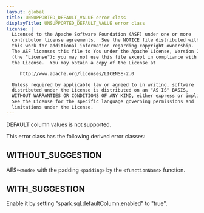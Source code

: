 ```yaml
---
layout: global
title: UNSUPPORTED_DEFAULT_VALUE error class
displayTitle: UNSUPPORTED_DEFAULT_VALUE error class
license: |
  Licensed to the Apache Software Foundation (ASF) under one or more
  contributor license agreements.  See the NOTICE file distributed with
  this work for additional information regarding copyright ownership.
  The ASF licenses this file to You under the Apache License, Version 2.0
  (the "License"); you may not use this file except in compliance with
  the License.  You may obtain a copy of the License at

     http://www.apache.org/licenses/LICENSE-2.0

  Unless required by applicable law or agreed to in writing, software
  distributed under the License is distributed on an "AS IS" BASIS,
  WITHOUT WARRANTIES OR CONDITIONS OF ANY KIND, either express or implied.
  See the License for the specific language governing permissions and
  limitations under the License.
---
```


DEFAULT column values is not supported.

This error class has the following derived error classes:

## WITHOUT_SUGGESTION

AES-`<mode>` with the padding `<padding>` by the `<functionName>` function.

## WITH_SUGGESTION

Enable it by setting "spark.sql.defaultColumn.enabled" to "true".
